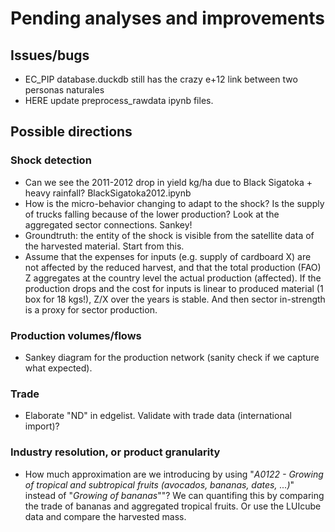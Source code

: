 # Pending analyses and improvements

## Issues/bugs

- EC_PIP database.duckdb still has the crazy e+12 link between two personas naturales
- HERE update preprocess_rawdata ipynb files.

## Possible directions

### Shock detection

- Can we see the 2011-2012 drop in yield kg/ha due to Black Sigatoka + heavy rainfall? BlackSigatoka2012.ipynb
- How is the micro-behavior changing to adapt to the shock? Is the supply of trucks falling because of the lower production? Look at the aggregated sector connections. Sankey!
- Groundtruth: the entity of the shock is visible from the satellite data of the harvested material. Start from this.
- Assume that the expenses for inputs (e.g. supply of cardboard X) are not affected by the reduced harvest, and that the total production (FAO) Z aggregates at the country level the actual production (affected). If the production drops and the cost for inputs is linear to produced material (1 box for 18 kgs!), Z/X over the years is stable. And then sector in-strength is a proxy for sector production.

### Production volumes/flows

- Sankey diagram for the production network (sanity check if we capture what expected).

### Trade

- Elaborate "ND" in edgelist. Validate with trade data (international import)?

### Industry resolution, or product granularity

- How much approximation are we introducing by using "*A0122 - Growing of tropical and subtropical fruits (avocados, bananas, dates, ...)*" instead of "*Growing of bananas*""? We can quantifing this by comparing the trade of bananas and aggregated tropical fruits. Or use the LUIcube data and compare the harvested mass.
